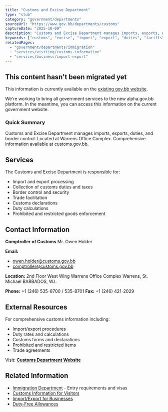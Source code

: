 ```yaml
---
title: "Customs and Excise Department"
type: "stub"
category: "government/departments"
sourceUrl: "https://www.gov.bb/departments/customs"
captureDate: "2025-10-09"
description: "Customs and Excise Department manages imports, exports, duties, and border control. Located at Warrens Office Complex. Comprehensive information available at customs.gov.bb."
keywords: ["customs", "excise", "import", "export", "duties", "tariffs", "border control", "customs declaration"]
relatedPages:
  - "government/departments/immigration"
  - "services/visiting/customs-information"
  - "services/business/import-export"
---
```


## This content hasn't been migrated yet

This information is currently available on the [existing gov.bb website](https://www.gov.bb/departments/customs).

We're working to bring all government services to the new alpha.gov.bb platform. In the meantime, you can access this information on the current government website.

### Quick Summary

Customs and Excise Department manages imports, exports, duties, and border control. Located at Warrens Office Complex. Comprehensive information available at customs.gov.bb.

## Services

The Customs and Excise Department is responsible for:

- Import and export processing
- Collection of customs duties and taxes
- Border control and security
- Trade facilitation
- Customs declarations
- Duty calculations
- Prohibited and restricted goods enforcement

## Contact Information

**Comptroller of Customs**
Mr. Owen Holder

**Email:**
- owen.holder@customs.gov.bb
- comptroller@customs.gov.bb

**Location:**
2nd Floor West Wing
Warrens Office Complex
Warrens, St. Michael
BARBADOS, W.I.

**Phone:** +1 (246) 535-8700 / 535-8701
**Fax:** +1 (246) 421-2029

## External Resources

For comprehensive customs information including:
- Import/export procedures
- Duty rates and calculations
- Customs forms and declarations
- Prohibited and restricted items
- Trade agreements

Visit: **[Customs Department Website](http://www.customs.gov.bb/)**

## Related Information

- [Immigration Department](./immigration) - Entry requirements and visas
- [Customs Information for Visitors](../../services/visiting/customs-information)
- [Import/Export for Businesses](../../services/business/import-export)
- [Duty-Free Allowances](../../services/visiting/duty-free)
